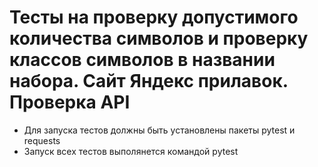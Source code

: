 # Тесты на проверку допустимого количества символов и проверку классов символов в названии набора. Сайт Яндекс прилавок. Проверка API
- Для запуска тестов должны быть установлены пакеты pytest и requests
- Запуск всех тестов выполянется командой pytest
